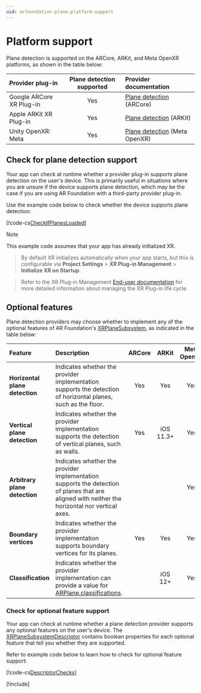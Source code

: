 ```yaml
---
uid: arfoundation-plane-platform-support
---
```

# Platform support

Plane detection is supported on the ARCore, ARKit, and Meta OpenXR platforms, as shown in the table below:

| Provider plug-in | Plane detection supported | Provider documentation |
| :--------------- | :-----------------------: | :--------------------- |
| Google ARCore XR Plug-in | Yes | [Plane detection](xref:arcore-plane-detection) (ARCore) |
| Apple ARKit XR Plug-in | Yes | [Plane detection](xref:arkit-plane-detection) (ARKit) |
| Unity OpenXR: Meta | Yes | [Plane detection](xref:meta-openxr-plane-detection) (Meta OpenXR) |

## Check for plane detection support

Your app can check at runtime whether a provider plug-in supports plane detection on the user's device. This is primarily useful in situations where you are unsure if the device supports plane detection, which may be the case if you are using AR Foundation with a third-party provider plug-in.

Use the example code below to check whether the device supports plane detection:

[!code-cs[CheckIfPlanesLoaded](../../../Tests/CodeSamples/LoaderUtilitySamples.cs#CheckIfPlanesLoaded)]

> [!NOTE]
> This example code assumes that your app has already initialized XR.

> By default XR initializes automatically when your app starts, but this is configurable via **Project Settings** > **XR Plug-in Management** > **Initialize XR on Startup**.

> Refer to the XR Plug-in Management [End-user documentation](https://docs.unity3d.com/Packages/com.unity.xr.management@latest?subfolder=/manual/EndUser.html) for more detailed information about managing the XR Plug-in life cycle.

## Optional features

Plane detection providers may choose whether to implement any of the optional features of AR Foundation's [XRPlaneSubsystem](xref:UnityEngine.XR.ARSubsystems.XRPlaneSubsystem), as indicated in the table below:

| Feature | Description | ARCore | ARKit | Meta OpenXR | XR Simulation |
| :------ | :---------- | :----: | :---: | :---------: | :-----------: |
| **Horizontal plane detection** | Indicates whether the provider implementation supports the detection of horizontal planes, such as the floor. | Yes | Yes | Yes | Yes |
| **Vertical plane detection** | Indicates whether the provider implementation supports the detection of vertical planes, such as walls. | Yes | iOS 11.3+ | Yes | Yes |
| **Arbitrary plane detection** | Indicates whether the provider implementation supports the detection of planes that are aligned with neither the horizontal nor vertical axes. | | | Yes | |
| **Boundary vertices** | Indicates whether the provider implementation supports boundary vertices for its planes. | Yes | Yes | Yes | Yes |
| **Classification** | Indicates whether the provider implementation can provide a value for [ARPlane.classifications](xref:UnityEngine.XR.ARFoundation.ARPlane.classification). | | iOS 12+ | Yes | |

### Check for optional feature support

Your app can check at runtime whether a plane detection provider supports any optional features on the user's device. The [XRPlaneSubsystemDescriptor](xref:UnityEngine.XR.ARSubsystems.XRPlaneSubsystemDescriptor) contains boolean properties for each optional feature that tell you whether they are supported.

Refer to example code below to learn how to check for optional feature support:

[!code-cs[DescriptorChecks](../../../Tests/CodeSamples/ARPlaneManagerSamples.cs#DescriptorChecks)]

[!include[](../../snippets/apple-arkit-trademark.md)]
